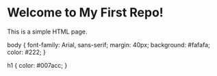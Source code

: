 <!DOCTYPE html>
<html lang="en">
<head>
    <meta charset="UTF-8">
    <title>My First Repo</title>
    <link rel="stylesheet" href="style.css">
</head>
<body>
    <h1>Welcome to My First Repo!</h1>
    <p>This is a simple HTML page.</p>
</body>
</html>
body {
    font-family: Arial, sans-serif;
    margin: 40px;
    background: #fafafa;
    color: #222;
}

h1 {
    color: #007acc;
}